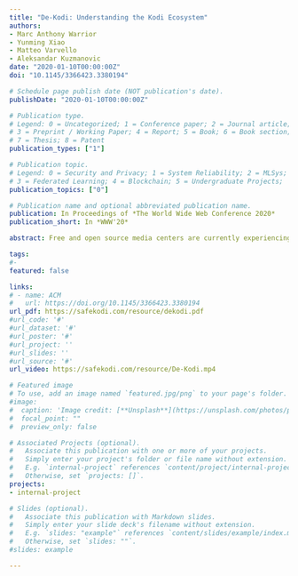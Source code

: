 ```yaml
---
title: "De-Kodi: Understanding the Kodi Ecosystem"
authors:
- Marc Anthony Warrior
- Yunming Xiao
- Matteo Varvello
- Aleksandar Kuzmanovic
date: "2020-01-10T00:00:00Z"
doi: "10.1145/3366423.3380194"

# Schedule page publish date (NOT publication's date).
publishDate: "2020-01-10T00:00:00Z"

# Publication type.
# Legend: 0 = Uncategorized; 1 = Conference paper; 2 = Journal article;
# 3 = Preprint / Working Paper; 4 = Report; 5 = Book; 6 = Book section;
# 7 = Thesis; 8 = Patent
publication_types: ["1"]

# Publication topic.
# Legend: 0 = Security and Privacy; 1 = System Reliability; 2 = MLSys; 
# 3 = Federated Learning; 4 = Blockchain; 5 = Undergraduate Projects;  6 = Uncategorized; 
publication_topics: ["0"]

# Publication name and optional abbreviated publication name.
publication: In Proceedings of *The World Wide Web Conference 2020*
publication_short: In *WWW'20*

abstract: Free and open source media centers are currently experiencing a boom in popularity for the convenience and flexibility they offer users seeking to remotely consume digital content. This newfound fame is matched by increasing notoriety — for their potential to serve as hubs for illegal content — and a presumably ever-increasing network footprint. It is fair to say that a complex ecosystem has developed around Kodi, composed of millions of users, thousands of “add-ons” – Kodi extensions from from 3rd-party developers – and content providers. Motivated by these observations, this paper aims at conducing the first analysis of the Kodi ecosystem. Our rationale is to build some “crawling” software around Kodi which can automatically install an addon, explore its menu, and locate (video) content. This is challenging for many reasons. First, Kodi largely relies on visual information and user input which intrinsically complicates automation. Second, no central aggregators for Kodi addons exist. Third, the potential sheer size of this ecosystem requires a highly scalable crawling solution. We address these challenges with de-Kodi, a full fledged crawling system capable of discovering and crawling large cross-sections of Kodi’s decentralized ecosystem at tunable levels of depth and breadth. With de-Kodi, we discovered and tested over 9,000 distinct Kodi addons. Our results demonstrate de-Kodi, which we make available to the general public, to be a essential asset in studying one of the largest multimedia platforms in the world. Our work further serves as the first ever transparent and repeatable analysis of the Kodi ecosystem at large.

tags:
#- 
featured: false

links:
# - name: ACM
#   url: https://doi.org/10.1145/3366423.3380194
url_pdf: https://safekodi.com/resource/dekodi.pdf
#url_code: '#'
#url_dataset: '#'
#url_poster: '#'
#url_project: ''
#url_slides: ''
#url_source: '#'
url_video: https://safekodi.com/resource/De-Kodi.mp4

# Featured image
# To use, add an image named `featured.jpg/png` to your page's folder. 
#image:
#  caption: 'Image credit: [**Unsplash**](https://unsplash.com/photos/pLCdAaMFLTE)'
#  focal_point: ""
#  preview_only: false

# Associated Projects (optional).
#   Associate this publication with one or more of your projects.
#   Simply enter your project's folder or file name without extension.
#   E.g. `internal-project` references `content/project/internal-project/index.md`.
#   Otherwise, set `projects: []`.
projects:
- internal-project

# Slides (optional).
#   Associate this publication with Markdown slides.
#   Simply enter your slide deck's filename without extension.
#   E.g. `slides: "example"` references `content/slides/example/index.md`.
#   Otherwise, set `slides: ""`.
#slides: example

---
```

